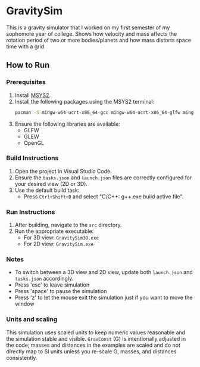 # GravitySim

This is a gravity simulator that I worked on my first semester of my sophomore year of college. Shows how velocity and mass affects the rotation period of two or more bodies/planets and how mass distorts space time with a grid.

## How to Run

### Prerequisites
1. Install [MSYS2](https://www.msys2.org/).
2. Install the following packages using the MSYS2 terminal:
   ```bash
   pacman -S mingw-w64-ucrt-x86_64-gcc mingw-w64-ucrt-x86_64-glfw mingw-w64-ucrt-x86_64-glew
   ```
3. Ensure the following libraries are available:
   - GLFW
   - GLEW
   - OpenGL

### Build Instructions
1. Open the project in Visual Studio Code.
2. Ensure the `tasks.json` and `launch.json` files are correctly configured for your desired view (2D or 3D).
3. Use the default build task:
   - Press `Ctrl+Shift+B` and select "C/C++: g++.exe build active file".

### Run Instructions
1. After building, navigate to the `src` directory.
2. Run the appropriate executable:
   - For 3D view: `GravitySim3D.exe`
   - For 2D view: `GravitySim.exe`

### Notes
- To switch between a 3D view and 2D view, update both `launch.json` and `tasks.json` accordingly.
- Press 'esc' to leave simulation
- Press 'space' to pause the simulation
- Press 'z' to let the mouse exit the simulation just if you want to move the window

### Units and scaling
This simulation uses scaled units to keep numeric values reasonable and the simulation stable and visible. `GravConst` (G) is intentionally adjusted in the code; masses and distances in the examples are scaled and do not directly map to SI units unless you re-scale G, masses, and distances consistently.
